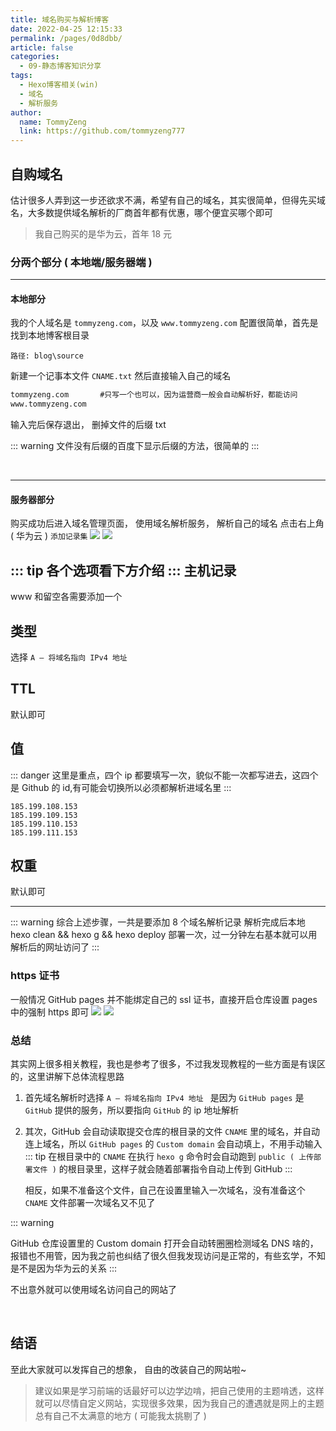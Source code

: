 ```yaml
---
title: 域名购买与解析博客
date: 2022-04-25 12:15:33
permalink: /pages/0d8dbb/
article: false
categories:
  - 09-静态博客知识分享
tags:
  - Hexo博客相关(win)
  - 域名
  - 解析服务
author: 
  name: TommyZeng
  link: https://github.com/tommyzeng777
---
```


## 自购域名

估计很多人弄到这一步还欲求不满，希望有自己的域名，其实很简单，但得先买域名，大多数提供域名解析的厂商首年都有优惠，哪个便宜买哪个即可
>我自己购买的是华为云，首年 18 元

### 分两个部分 ( 本地端/服务器端 )
---
#### 本地部分
我的个人域名是 `tommyzeng.com`，以及 `www.tommyzeng.com`
配置很简单，首先是找到本地博客根目录
```
路径: blog\source
```
新建一个记事本文件 `CNAME.txt` 然后直接输入自己的域名
```txt
tommyzeng.com       #只写一个也可以，因为运营商一般会自动解析好，都能访问
www.tommyzeng.com
```
输入完后保存退出， 删掉文件的后缀 txt

::: warning
文件没有后缀的百度下显示后缀的方法，很简单的
:::

<br>

---
#### 服务器部分

购买成功后进入域名管理页面， 使用域名解析服务， 解析自己的域名
点击右上角 ( 华为云 ) ` 添加记录集 `
<img src="https://cdn.jsdelivr.net/gh/TommyZeng777/picgo/img/202204051503006.png"/>
<img src="https://cdn.jsdelivr.net/gh/TommyZeng777/picgo/img/202204051459283.png"/>

::: tip
各个选项看下方介绍
:::
**主机记录**
---
www 和留空各需要添加一个

**类型**
---
选择 `A – 将域名指向 IPv4 地址 `

**TTL**
---
默认即可

**值**
---
::: danger
这里是重点，四个 ip 都要填写一次，貌似不能一次都写进去，这四个是 Github 的 id,有可能会切换所以必须都解析进域名里
:::
```
185.199.108.153
185.199.109.153
185.199.110.153
185.199.111.153
```

**权重**
---
默认即可

---
::: warning
综合上述步骤，一共是要添加 8 个域名解析记录
解析完成后本地 hexo clean && hexo g && hexo deploy 部署一次，过一分钟左右基本就可以用解析后的网址访问了
:::

### https 证书
一般情况
GitHub pages 并不能绑定自己的 ssl 证书，直接开启仓库设置 pages 中的强制 https 即可
<img src="https://cdn.jsdelivr.net/gh/TommyZeng777/picgo/img/202204051512107.png"/>
<img src="https://cdn.jsdelivr.net/gh/TommyZeng777/picgo/img/202204051513629.png"/>

### 总结
其实网上很多相关教程，我也是参考了很多，不过我发现教程的一些方面是有误区的，这里讲解下总体流程思路

1.  首先域名解析时选择 `A – 将域名指向 IPv4 地址 ` 是因为 `GitHub pages` 是 `GitHub` 提供的服务，所以要指向 `GitHub` 的 ip 地址解析

2.  其次，GitHub 会自动读取提交仓库的根目录的文件 `CNAME` 里的域名，并自动连上域名，所以 `GitHub pages` 的 `Custom domain` 会自动填上，不用手动输入
    ::: tip
    在根目录中的 `CNAME` 在执行 `hexo g` 命令时会自动跑到 `public ( 上传部署文件 )` 的根目录里，这样子就会随着部署指令自动上传到 GitHub
    :::

    相反，如果不准备这个文件，自己在设置里输入一次域名，没有准备这个 `CNAME` 文件部署一次域名又不见了

::: warning

GitHub 仓库设置里的 Custom domain 打开会自动转圈圈检测域名 DNS 啥的，报错也不用管，因为我之前也纠结了很久但我发现访问是正常的，有些玄学，不知是不是因为华为云的关系
:::

不出意外就可以使用域名访问自己的网站了

<br>

## 结语

至此大家就可以发挥自己的想象， 自由的改装自己的网站啦~
>建议如果是学习前端的话最好可以边学边啃，把自己使用的主题啃透，这样就可以尽情自定义网站，实现很多效果，因为我自己的遭遇就是网上的主题总有自己不太满意的地方 ( 可能我太挑剔了 )
